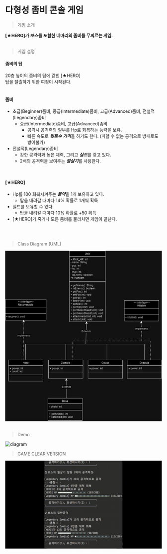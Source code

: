 # 다형성 좀비 콘솔 게임

> 게임 소개

**[★HERO]가 보스를 포함한 네마리의 좀비를 무찌르는 게임.**
<br>
<br>
> 게임 설명
#### 좀비의 탑
20층 높이의 좀비의 탑에 갇힌 [★HERO]<br>
탑을 탈출하기 위한 여정이 시작된다.
<br>
<br>

#### 좀비
- 초급(Beginner)좀비, 중급(Intermediate)좀비, 고급(Advanced)좀비, 전설적(Legendary)좀비
  - 중급(Intermediate)좀비, 고급(Advanced)좀비
    - 공격시 공격력의 일부를 Hp로 회복하는 능력을 보유.
    - 빠른 속도로 ***뒷통수 가격***을 하기도 한다. (피할 수 없는 공격으로 방패로도 방어불가)
- 전설적(Legendary)좀비
  - 강한 공격력과 높은 체력, 그리고 ***실드***를 갖고 있다.
  - 2배의 공격력을 보여주는 ***필살기***를 사용한다.
<br>

#### [★HERO]
- Hp를 100 회복시켜주는 ***물약***을 1개 보유하고 있다.
  -  탑을 내려갈 때마다 14% 확률로 1개씩 획득
- 실드를 보유할 수 있다.
  - 탑을 내려갈 때마다 10% 확률로 +50 획득
- [★HERO]가 죽거나 모든 좀비를 물리치면 게임이 끝난다.<br>

<br>
<br>

> Class Diagram (UML)

![diagram](images/zombieGame_UML.jpg)
<br>
<br>
> Demo

![diagram](images/zombie_deadEnding.gif)

> GAME CLEAR VERSION

![diagram](images/zombie_clear.gif)
